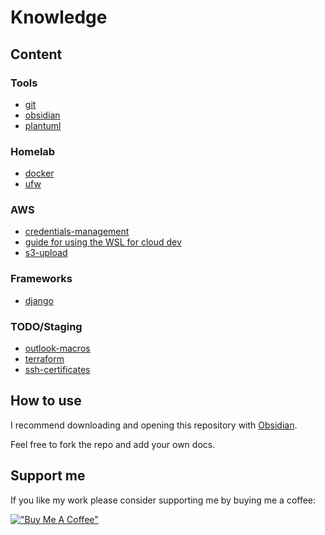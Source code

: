 <!-- START_INCLUDE:'../knowledge.md' -->

# Knowledge

## Content

### Tools
- [git](../tools/git.md)
- [obsidian](../tools/obsidian.md)
- [plantuml](../tools/plantuml.md)

### Homelab
- [docker](../homelab/docker.md)
- [ufw](../homelab/ufw.md)

### AWS
- [credentials-management](../aws/credentials-management.md)
- [guide for using the WSL for cloud dev](../aws/guide-wsl-cloud-dev-environment.md)
- [s3-upload](../aws/s3-upload.md)

### Frameworks
- [django](../knowledge/frameworks/django.md)

### TODO/Staging
- [outlook-macros](../staging/outlook-macros.md)
- [terraform](../staging/terraform.md)
- [ssh-certificates](../staging/ssh-certificates.md)

<!-- END_INCLUDE -->

## How to use
I recommend downloading and opening this repository with [Obsidian](https://obsidian.md).

Feel free to fork the repo and add your own docs.

## Support me
If you like my work please consider supporting me by buying me a coffee:

[!["Buy Me A Coffee"](https://www.buymeacoffee.com/assets/img/custom_images/orange_img.png)](https://www.buymeacoffee.com/lkrimphove)
